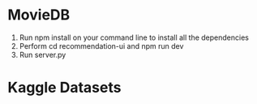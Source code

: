 # MovieDB
1. Run npm install on your command line to install all the dependencies
2. Perform cd recommendation-ui and npm run dev
3. Run server.py
   


# Kaggle Datasets

